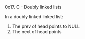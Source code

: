 0x17. C - Doubly linked lists

In a doubly linked linked list:
1. The prev of head points to NULL
2. The next of head points